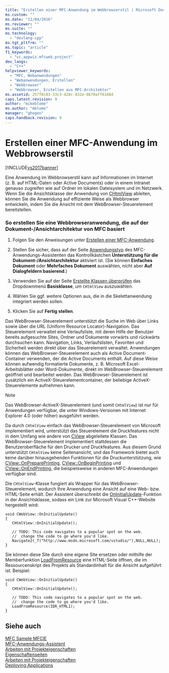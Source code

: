 ```yaml
---
title: "Erstellen einer MFC-Anwendung im Webbrowserstil | Microsoft Docs"
ms.custom: ""
ms.date: "11/04/2016"
ms.reviewer: ""
ms.suite: ""
ms.technology: 
  - "devlang-cpp"
ms.tgt_pltfrm: ""
ms.topic: "article"
f1_keywords: 
  - "vc.appwiz.mfcweb.project"
dev_langs: 
  - "C++"
helpviewer_keywords: 
  - "MFC, Webanwendungen"
  - "Webanwendungen, Erstellen"
  - "Webbrowser"
  - "Webbrowser, Erstellen aus MFC-Architektur"
ms.assetid: 257f8c03-33c3-428c-832e-0b70aff6168d
caps.latest.revision: 9
author: "mikeblome"
ms.author: "mblome"
manager: "ghogen"
caps.handback.revision: 9
---
```

# Erstellen einer MFC-Anwendung im Webbrowserstil
[!INCLUDE[vs2017banner](../../assembler/inline/includes/vs2017banner.md)]

Eine Anwendung im Webbrowserstil kann auf Informationen im Internet \(z. B. auf HTML\-Daten oder Active Documents\) oder in einem Intranet genauso zugreifen wie auf Ordner im lokalen Dateisystem und im Netzwerk.  Wenn Sie die Ansichtsklasse der Anwendung von [CHtmlView](../../mfc/reference/chtmlview-class.md) ableiten, können Sie die Anwendung auf effiziente Weise als Webbrowser entwickeln, indem Sie die Ansicht mit dem WebBrowser\-Steuerelement bereitstellen.  
  
### So erstellen Sie eine Webbrowseranwendung, die auf der Dokument\-\/Ansichtarchitektur von MFC basiert  
  
1.  Folgen Sie den Anweisungen unter [Erstellen einer MFC\-Anwendung](../../mfc/reference/creating-an-mfc-application.md).  
  
2.  Stellen Sie sicher, dass auf der Seite [Anwendungstyp](../../mfc/reference/application-type-mfc-application-wizard.md) des MFC\-Anwendungs\-Assistenten das Kontrollkästchen **Unterstützung für die Dokument\-\/Ansichtarchitektur** aktiviert ist. \(Sie können **Einfaches Dokument** oder **Mehrfaches Dokument** auswählen, nicht aber **Auf Dialogfeldern basierend**.\)  
  
3.  Verwenden Sie auf der Seite [Erstellte Klassen überprüfen](../../mfc/reference/generated-classes-mfc-application-wizard.md) das Dropdownmenü **Basisklasse**, um `CHtmlView` auszuwählen.  
  
4.  Wählen Sie ggf. weitere Optionen aus, die in die Skelettanwendung integriert werden sollen.  
  
5.  Klicken Sie auf **Fertig stellen**.  
  
 Das WebBrowser\-Steuerelement unterstützt die Suche im Web über Links sowie über die URL \(Uniform Resource Locator\)\-Navigation.  Das Steuerelement verwaltet eine Verlaufsliste, mit deren Hilfe der Benutzer bereits aufgesuchte Sites, Ordner und Dokumente vorwärts und rückwärts durchsuchen kann.  Navigation, Links, Verlaufslisten, Favoriten und Sicherheit werden direkt über das Steuerelement verwaltet.  Anwendungen können das WebBrowser\-Steuerelement auch als Active Document\-Container verwenden, der die Active Documents enthält.  Auf diese Weise können aufwendig formatierte Dokumente, z. B. Microsoft Excel\-Arbeitsblätter oder Word\-Dokumente, direkt im WebBrowser\-Steuerelement geöffnet und bearbeitet werden.  Das WebBrowser\-Steuerelement ist zusätzlich ein ActiveX\-Steuerelementcontainer, der beliebige ActiveX\-Steuerelemente aufnehmen kann.  
  
> [!NOTE]
>  Das WebBrowser\-ActiveX\-Steuerelement \(und somit `CHtmlView`\) ist nur für Anwendungen verfügbar, die unter Windows\-Versionen mit Internet Explorer 4.0 \(oder höher\) ausgeführt werden.  
  
 Da durch `CHtmlView` einfach das WebBrowser\-Steuerelement von Microsoft implementiert wird, unterstützt das Steuerelement die Druckfeatures nicht in dem Umfang wie andere von [CView](../../mfc/reference/cview-class.md) abgeleitete Klassen.  Das WebBrowser\-Steuerelement implementiert stattdessen die Benutzeroberfläche für den Drucker und Druckfeatures.  Aus diesem Grund unterstützt `CHtmlView` keine Seitenansicht, und das Framework bietet auch keine darüber hinausgehenden Funktionen für die Druckunterstützung, wie [CView::OnPreparePrinting](../Topic/CView::OnPreparePrinting.md), [CView::OnBeginPrinting](../Topic/CView::OnBeginPrinting.md) und [CView::OnEndPrinting](../Topic/CView::OnEndPrinting.md), die beispielsweise in anderen MFC\-Anwendungen verfügbar sind.  
  
 Die `CHtmlView`\-Klasse fungiert als Wrapper für das WebBrowser\-Steuerelement, wodurch Ihre Anwendung eine Ansicht auf eine Web\- bzw. HTML\-Seite erhält.  Der Assistent überschreibt die [OnInitialUpdate](../Topic/CView::OnInitialUpdate.md)\-Funktion in der Ansichtsklasse, sodass ein Link zur Microsoft Visual C\+\+\-Website hergestellt wird:  
  
```  
void CWebView::OnInitialUpdate()  
{  
   CHtmlView::OnInitialUpdate();  
  
   // TODO: This code navigates to a popular spot on the web.  
   //  change the code to go where you'd like.  
   Navigate2(_T("http://www.msdn.microsoft.com/vstudio/"),NULL,NULL);  
}  
```  
  
 Sie können diese Site durch eine eigene Site ersetzen oder mithilfe der Memberfunktion [LoadFromResource](../Topic/CHtmlView::LoadFromResource.md) eine HTML\-Seite öffnen, die im Ressourcenskript des Projekts als Standardinhalt für die Ansicht aufgeführt ist.  Beispiel:  
  
```  
void CWebView::OnInitialUpdate()  
{  
   CHtmlView::OnInitialUpdate();  
  
   // TODO: This code navigates to a popular spot on the web.  
   //  change the code to go where you'd like.  
   LoadFromResource(IDR_HTML1);  
}  
```  
  
## Siehe auch  
 [MFC Sample MFCIE](assetId:///7391aa0c-fca8-4994-a6c9-6c5c7470fba0)   
 [MFC\-Anwendungs\-Assistent](../../mfc/reference/mfc-application-wizard.md)   
 [Arbeiten mit Projekteigenschaften](../../ide/working-with-project-properties.md)   
 [Eigenschaftenseiten](../../ide/property-pages-visual-cpp.md)   
 [Arbeiten mit Projekteigenschaften](../../ide/working-with-project-properties.md)   
 [Deploying Applications](assetId:///4ff8881d-0daf-47e7-bfe7-774c625031b4)